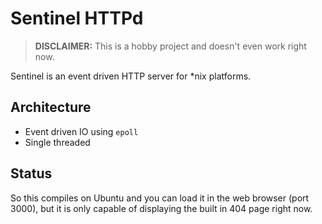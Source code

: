 Sentinel HTTPd
==============

> **DISCLAIMER:** This is a hobby project and doesn't even work right now.

Sentinel is an event driven HTTP server for *nix platforms.

Architecture
------------

- Event driven IO using `epoll`
- Single threaded

Status
------

So this compiles on Ubuntu and you can load it in the web browser (port 3000), but it is only capable of displaying the built in 404 page right now.

